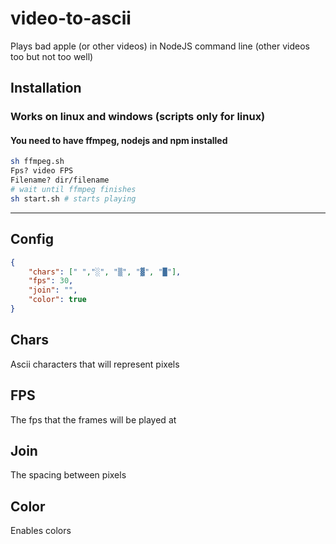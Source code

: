 # video-to-ascii
Plays bad apple (or other videos) in NodeJS command line (other videos too but not too well)

## Installation
### Works on linux and windows (scripts only for linux)
#### You need to have ffmpeg, nodejs and npm installed
```sh
sh ffmpeg.sh
Fps? video FPS
Filename? dir/filename
# wait until ffmpeg finishes
sh start.sh # starts playing
```
---

## Config
```json
{
    "chars": [" ","░", "▒", "▓", "█"],
    "fps": 30,
    "join": "",
    "color": true
}
```

## Chars
Ascii characters that will represent pixels

## FPS
The fps that the frames will be played at

## Join
The spacing between pixels

## Color
Enables colors
